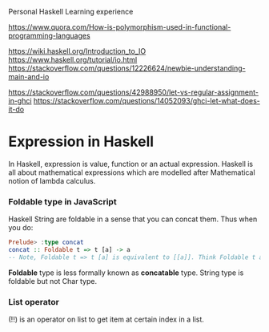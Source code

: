 Personal Haskell Learning experience

<!-- Understanding polymorphism -->
https://www.quora.com/How-is-polymorphism-used-in-functional-programming-languages

<!-- Learning a about Haskell IO -->
https://wiki.haskell.org/Introduction_to_IO
https://www.haskell.org/tutorial/io.html
https://stackoverflow.com/questions/12226624/newbie-understanding-main-and-io

<!-- Understanding GHCi -->
https://stackoverflow.com/questions/42988950/let-vs-regular-assignment-in-ghci
https://stackoverflow.com/questions/14052093/ghci-let-what-does-it-do

# Expression in Haskell
In Haskell, expression is value, function or an actual expression. Haskell is all about mathematical expressions which are modelled after Mathematical notion of lambda calculus.

### Foldable type in JavaScript
Haskell String are foldable in a sense that you can concat them. Thus when you do:
```haskell
Prelude> :type concat
concat :: Foldable t => t [a] -> a
-- Note, Foldable t => t [a] is equivalent to [[a]]. Think Foldable t as some list.
```

**Foldable** type is less formally known as **concatable** type. String type is foldable but not Char type.

### List operator
(!!) is an operator on list to get item at certain index in a list.